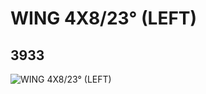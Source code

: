 # WING 4X8/23° (LEFT)
## 3933
![WING 4X8/23° (LEFT)](https://lc-www-live-s.legocdn.com/media/bricks/5/2/4211467.jpg)